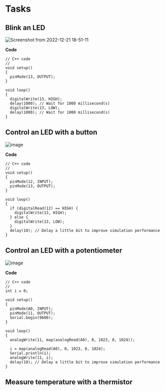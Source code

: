 # Tasks
## Blink an LED

![Screenshot from 2022-12-21 18-51-11](https://user-images.githubusercontent.com/120107850/208921882-cdab70f0-06e3-4ef9-a58d-76d8a8bf82e8.png)

**Code**
```
// C++ code
//
void setup()
{
  pinMode(13, OUTPUT);
}

void loop()
{
  digitalWrite(13, HIGH);
  delay(1000); // Wait for 1000 millisecond(s)
  digitalWrite(13, LOW);
  delay(1000); // Wait for 1000 millisecond(s)
}
```

## Control an LED with a button

![image](https://user-images.githubusercontent.com/120107850/208926459-32a9ef43-5e5e-4944-be5e-3316df950c75.png)

**Code**
```
// C++ code
//
void setup()
{
  pinMode(12, INPUT);
  pinMode(13, OUTPUT);
}

void loop()
{
  if (digitalRead(12) == HIGH) {
    digitalWrite(13, HIGH);
  } else {
    digitalWrite(13, LOW);
  }
  delay(10); // Delay a little bit to improve simulation performance
}
```

## Control an LED with a potentiometer

![image](https://user-images.githubusercontent.com/120107850/208927020-def6fcd5-09a4-498a-bd42-7fec0e7fb7d0.png)

**Code**
```
// C++ code
//
int i = 0;

void setup()
{
  pinMode(A0, INPUT);
  pinMode(11, OUTPUT);
  Serial.begin(9600);
}

void loop()
{
  analogWrite(11, map(analogRead(A0), 0, 1023, 0, 1024));

  i = map(analogRead(A0), 0, 1023, 0, 1024);
  Serial.println(i);
  analogWrite(11, i);
  delay(10); // Delay a little bit to improve simulation performance
}
```
## Measure temperature with a thermistor


